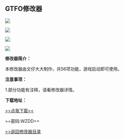 ## GTFO修改器

![](/images/GTFO1.png)

![](/images/GTFO2.png)

![](/images/GTFO3.png)

![](/images/GTFO4.png)

**修改器简介：**

本修改器由文仔大大制作，共56项功能，游戏启动即可使用。

**注意事项：**

1.部分功能有注释，请看修改器详情。

**下载地址：**

[>>点我下载<<](https://rcspojie.lanzouu.com/b029owojg)

==密码:WZDD==



[>>返回修改器目录](/GameTrainer/README)